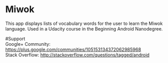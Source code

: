 # Miwok
This app displays lists of vocabulary words for the user to learn the Miwok language. Used in a Udacity course in the Beginning Android Nanodegree.

#Support <br>
Google+ Community: https://plus.google.com/communities/105153134372062985968 <br>
Stack Overflow: http://stackoverflow.com/questions/tagged/android <br>

